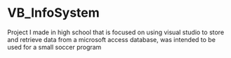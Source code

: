 # VB_InfoSystem
Project I made in high school that is focused on using visual studio to store and retrieve data from a microsoft access database, was intended to be used for a small soccer program
